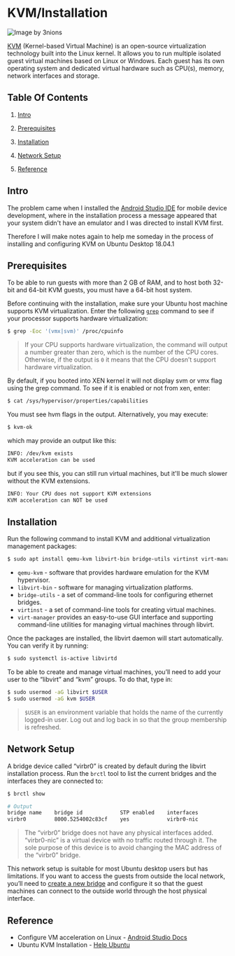 # KVM/Installation

![Image by 3nions](https://www.3nions.com/wp-content/uploads/2018/10/What-is-a-Linux-KVM-VPS-and-Why-Are-They-Reliable.png)

[KVM](https://www.linux-kvm.org/page/Main_Page) (Kernel-based Virtual Machine) is an open-source virtualization technology built into the Linux kernel. It allows you to run multiple isolated guest virtual machines based on Linux or Windows. Each guest has its own operating system and dedicated virtual hardware such as CPU(s), memory, network interfaces and storage.

## Table Of Contents

1. [Intro](#intro)

2. [Prerequisites](#prerequisites)

3. [Installation](#installation)

4. [Network Setup](#network-setup)

5. [Reference](#reference)

## Intro

The problem came when I installed the [Android Studio IDE](https://developer.android.com) for mobile device development, where in the installation process a message appeared that your system didn't have an emulator and I was directed to install KVM first.

Therefore I will make notes again to help me someday in the process of installing and configuring KVM on Ubuntu Desktop 18.04.1

## Prerequisites

To be able to run guests with more than 2 GB of RAM, and to host both 32-bit and 64-bit KVM guests, you must have a 64-bit host system.

Before continuing with the installation, make sure your Ubuntu host machine supports KVM virtualization. Enter the following [`grep`](https://linuxize.com/post/how-to-use-grep-command-to-search-files-in-linux/) command to see if your processor supports hardware virtualization:

```bash
$ grep -Eoc '(vmx|svm)' /proc/cpuinfo
```

> If your CPU supports hardware virtualization, the command will output a number greater than zero, which is the number of the CPU cores. Otherwise, if the output is `0` it means that the CPU doesn’t support hardware virtualization.

By default, if you booted into XEN kernel it will not display svm or vmx flag using the grep command. To see if it is enabled or not from xen, enter:

```bash
$ cat /sys/hypervisor/properties/capabilities
```

You must see hvm flags in the output. Alternatively, you may execute:

```bash
$ kvm-ok
```

which may provide an output like this:

```bash
INFO: /dev/kvm exists
KVM acceleration can be used
```

but if you see this, you can still run virtual machines, but it'll be much slower without the KVM extensions.

```bash
INFO: Your CPU does not support KVM extensions
KVM acceleration can NOT be used
```

## Installation

Run the following command to install KVM and additional virtualization management packages:

```bash
$ sudo apt install qemu-kvm libvirt-bin bridge-utils virtinst virt-manager
```

- `qemu-kvm` - software that provides hardware emulation for the KVM hypervisor.
- `libvirt-bin` - software for managing virtualization platforms.
- `bridge-utils` - a set of command-line tools for configuring ethernet bridges.
- `virtinst` - a set of command-line tools for creating virtual machines.
- `virt-manager` provides an easy-to-use GUI interface and supporting command-line utilities for managing virtual machines through libvirt.

Once the packages are installed, the libvirt daemon will start automatically. You can verify it by running:

```bash
$ sudo systemctl is-active libvirtd
```

To be able to create and manage virtual machines, you’ll need to add your user to the “libvirt” and “kvm” groups. To do that, type in:

```bash
$ sudo usermod -aG libvirt $USER
$ sudo usermod -aG kvm $USER
```

> `$USER` is an environment variable that holds the name of the currently logged-in user. Log out and log back in so that the group membership is refreshed.

## Network Setup

A bridge device called “virbr0” is created by default during the libvirt installation process. Run the `brctl` tool to list the current bridges and the interfaces they are connected to:

```bash
$ brctl show
```

```bash
# Output
bridge name    bridge id            STP enabled    interfaces
virbr0         8000.5254002c83cf    yes            virbr0-nic
```

> The “virbr0” bridge does not have any physical interfaces added. “virbr0-nic” is a virtual device with no traffic routed through it. The sole purpose of this device is to avoid changing the MAC address of the “virbr0” bridge.

This network setup is suitable for most Ubuntu desktop users but has limitations. If you want to access the guests from outside the local network, you’ll need to [create a new bridge](https://help.ubuntu.com/community/KVM/Networking#Bridged_Networking) and configure it so that the guest machines can connect to the outside world through the host physical interface.

## Reference

- Configure VM acceleration on Linux - [Android Studio Docs](https://developer.android.com/studio/run/emulator-acceleration?utm_source=android-studio#vm-linux)
- Ubuntu KVM Installation - [Help Ubuntu](https://help.ubuntu.com/community/KVM/Installation)

